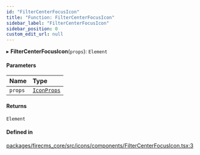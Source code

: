 ```yaml
---
id: "FilterCenterFocusIcon"
title: "Function: FilterCenterFocusIcon"
sidebar_label: "FilterCenterFocusIcon"
sidebar_position: 0
custom_edit_url: null
---
```


▸ **FilterCenterFocusIcon**(`props`): `Element`

#### Parameters

| Name | Type |
| :------ | :------ |
| `props` | [`IconProps`](../types/IconProps.md) |

#### Returns

`Element`

#### Defined in

[packages/firecms_core/src/icons/components/FilterCenterFocusIcon.tsx:3](https://github.com/FireCMSco/firecms/blob/d45f3739/packages/firecms_core/src/icons/components/FilterCenterFocusIcon.tsx#L3)
